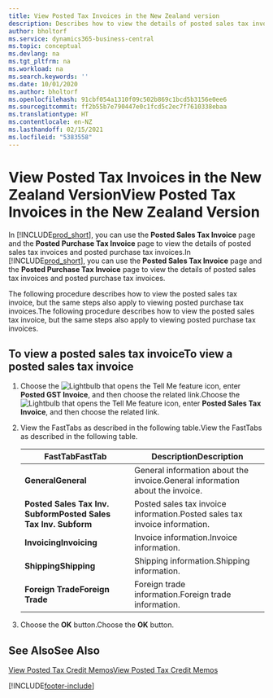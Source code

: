 ```yaml
---
title: View Posted Tax Invoices in the New Zealand version
description: Describes how to view the details of posted sales tax invoices and posted purchase tax invoices in the New Zealand version.
author: bholtorf
ms.service: dynamics365-business-central
ms.topic: conceptual
ms.devlang: na
ms.tgt_pltfrm: na
ms.workload: na
ms.search.keywords: ''
ms.date: 10/01/2020
ms.author: bholtorf
ms.openlocfilehash: 91cbf054a1310f09c502b869c1bcd5b3156e0ee6
ms.sourcegitcommit: ff2b55b7e790447e0c1fcd5c2ec7f7610338ebaa
ms.translationtype: HT
ms.contentlocale: en-NZ
ms.lasthandoff: 02/15/2021
ms.locfileid: "5383558"
---
```

# <a name="view-posted-tax-invoices-in-the-new-zealand-version"></a><span data-ttu-id="3eb14-103">View Posted Tax Invoices in the New Zealand Version</span><span class="sxs-lookup"><span data-stu-id="3eb14-103">View Posted Tax Invoices in the New Zealand Version</span></span>

<span data-ttu-id="3eb14-104">In [!INCLUDE[prod_short](../../includes/prod_short.md)], you can use the **Posted Sales Tax Invoice** page and the **Posted Purchase Tax Invoice** page to view the details of posted sales tax invoices and posted purchase tax invoices.</span><span class="sxs-lookup"><span data-stu-id="3eb14-104">In [!INCLUDE[prod_short](../../includes/prod_short.md)], you can use the **Posted Sales Tax Invoice** page and the **Posted Purchase Tax Invoice** page to view the details of posted sales tax invoices and posted purchase tax invoices.</span></span>  

<span data-ttu-id="3eb14-105">The following procedure describes how to view the posted sales tax invoice, but the same steps also apply to viewing posted purchase tax invoices.</span><span class="sxs-lookup"><span data-stu-id="3eb14-105">The following procedure describes how to view the posted sales tax invoice, but the same steps also apply to viewing posted purchase tax invoices.</span></span>  

## <a name="to-view-a-posted-sales-tax-invoice"></a><span data-ttu-id="3eb14-106">To view a posted sales tax invoice</span><span class="sxs-lookup"><span data-stu-id="3eb14-106">To view a posted sales tax invoice</span></span>  
1. <span data-ttu-id="3eb14-107">Choose the ![Lightbulb that opens the Tell Me feature](../../media/ui-search/search_small.png "Tell me what you want to do") icon, enter **Posted GST Invoice**, and then choose the related link.</span><span class="sxs-lookup"><span data-stu-id="3eb14-107">Choose the ![Lightbulb that opens the Tell Me feature](../../media/ui-search/search_small.png "Tell me what you want to do") icon, enter **Posted Sales Tax Invoice**, and then choose the related link.</span></span>  
2. <span data-ttu-id="3eb14-108">View the FastTabs as described in the following table.</span><span class="sxs-lookup"><span data-stu-id="3eb14-108">View the FastTabs as described in the following table.</span></span>  

    |<span data-ttu-id="3eb14-109">FastTab</span><span class="sxs-lookup"><span data-stu-id="3eb14-109">FastTab</span></span>|<span data-ttu-id="3eb14-110">Description</span><span class="sxs-lookup"><span data-stu-id="3eb14-110">Description</span></span>|  
    |-------------|---------------------------------------|  
    |<span data-ttu-id="3eb14-111">**General**</span><span class="sxs-lookup"><span data-stu-id="3eb14-111">**General**</span></span>|<span data-ttu-id="3eb14-112">General information about the invoice.</span><span class="sxs-lookup"><span data-stu-id="3eb14-112">General information about the invoice.</span></span>|  
    |<span data-ttu-id="3eb14-113">**Posted Sales Tax Inv. Subform**</span><span class="sxs-lookup"><span data-stu-id="3eb14-113">**Posted Sales Tax Inv. Subform**</span></span>|<span data-ttu-id="3eb14-114">Posted sales tax invoice information.</span><span class="sxs-lookup"><span data-stu-id="3eb14-114">Posted sales tax invoice information.</span></span>|  
    |<span data-ttu-id="3eb14-115">**Invoicing**</span><span class="sxs-lookup"><span data-stu-id="3eb14-115">**Invoicing**</span></span>|<span data-ttu-id="3eb14-116">Invoice information.</span><span class="sxs-lookup"><span data-stu-id="3eb14-116">Invoice information.</span></span>|  
    |<span data-ttu-id="3eb14-117">**Shipping**</span><span class="sxs-lookup"><span data-stu-id="3eb14-117">**Shipping**</span></span>|<span data-ttu-id="3eb14-118">Shipping information.</span><span class="sxs-lookup"><span data-stu-id="3eb14-118">Shipping information.</span></span>|  
    |<span data-ttu-id="3eb14-119">**Foreign Trade**</span><span class="sxs-lookup"><span data-stu-id="3eb14-119">**Foreign Trade**</span></span>|<span data-ttu-id="3eb14-120">Foreign trade information.</span><span class="sxs-lookup"><span data-stu-id="3eb14-120">Foreign trade information.</span></span>|  

3.  <span data-ttu-id="3eb14-121">Choose the **OK** button.</span><span class="sxs-lookup"><span data-stu-id="3eb14-121">Choose the **OK** button.</span></span>  

## <a name="see-also"></a><span data-ttu-id="3eb14-122">See Also</span><span class="sxs-lookup"><span data-stu-id="3eb14-122">See Also</span></span>  
[<span data-ttu-id="3eb14-123">View Posted Tax Credit Memos</span><span class="sxs-lookup"><span data-stu-id="3eb14-123">View Posted Tax Credit Memos</span></span>](how-to-view-posted-tax-credit-memos.md)


[!INCLUDE[footer-include](../../includes/footer-banner.md)]